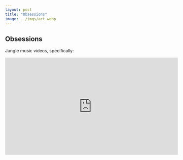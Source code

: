 ```yaml
---
layout: post
title: "Obsessions" 
image: ../imgs/art.webp
---
```


## Obsessions

Jungle music videos, specifically:
<iframe width="560" height="315" src="https://www.youtube.com/embed/q3lX2p_Uy9I?si=D2yfXVfGC6rA8MBl" title="YouTube video player" frameborder="0" allow="accelerometer; autoplay; clipboard-write; encrypted-media; gyroscope; picture-in-picture; web-share" allowfullscreen></iframe>
